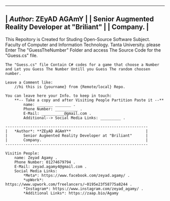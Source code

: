 
---------------------------------------------------------------
|   *Author*: **ZEyAD AGAmY**                                 |
|       Senior Augmented Reality Developer at "Briliant"      |
|       Company.                                              |
---------------------------------------------------------------

This Repoitory is Created for Studing Open-Source Software Subject.
    Faculty of Computer and Information Technology.
    Tanta University.
please Enter The "GuessTheNumber" Folder and access The Source Code for the "Guess.cs" file.

    The "Guess.cs" file Contain C# codes for a game that choose a Number and Let you Guess The Number Untill you Guess The random choosen number.

    Leave a Comment like:
        //hi this is {yourname} from {Remote/local} Repo.
    
    You can leave here your Info. to keep in touch:
        **-- Take a copy and after Visiting People Partition Paste it --**
            name: _______ _______ .
            Phone Number: __________ .
            E-Mail: __________@gmail.com .
            Additional--> Social Media Links: _________ .

    ---------------------------------------------------------------
    |   *Author*: **ZEyAD AGAmY**                                 |
    |       Senior Augmented Reality Developer at "Briliant"      |
    |       Company.                                              |
    ---------------------------------------------------------------

    Visitin People:
        name: Zeyad Agamy .
        Phone Number: 01274679794 .
        E-Mail: zeyad.agamy4@gmail.com .
        Social Media Links: 
            *Meta*: https://www.facebook.com/zeyad.agamy/ .
            *upWork*: https://www.upwork.com/freelancers/~0195e23f58775a8244 .
            *Instagram*: https://www.instagram.com/zeyad_agamy/ .
            *Additional Links*: https://zaap.bio/Agamy

